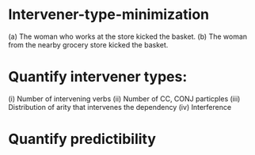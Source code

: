 # Intervener-type-minimization

(a) The woman who works at the store kicked the basket.
(b) The woman from the nearby grocery store kicked the basket.

# Quantify intervener types:
(i) Number of intervening verbs
(ii) Number of CC, CONJ particples
(iii) Distribution of arity that intervenes the dependency
(iv) Interference


# Quantify predictibility
